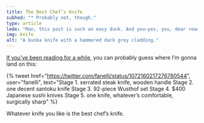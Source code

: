 ```yaml
---
title: The Best Chef’s Knife
subhed: "* Probably not, though."
type: article
lede: "Man, this post is such an easy dunk. And you—yes, you, dear reader—are the one upon whom I am meant to dunk, with a big ol’ list of “affiliate links” to expensive-ass knives. And, spoiler, the super expensive one turns out to be the “best” one."
img: knife
alt: "A bunka knife with a hammered dark grey cladding."
---
```


 [If you’ve been reading for a while](/articles/sharpening/), you can probably guess where I’m gonna land on this: 

{% tweet
    href="https://twitter.com/fanelli/status/1072160217276780544",
    user="fanelli",
    text="Stage 1. serrated steak knife, wooden handle 
Stage 2. one decent santoku knife
Stage 3. 92-piece Wusthof set 
Stage 4. $400 Japanese sushi knives 
Stage 5. one knife, whatever’s comfortable, surgically sharp"
%}

Whatever knife you like is the best chef’s knife.